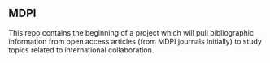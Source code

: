 ## MDPI

This repo contains the beginning of a project which will pull bibliographic information from open access articles (from MDPI journals initially) to study topics related to international collaboration.
